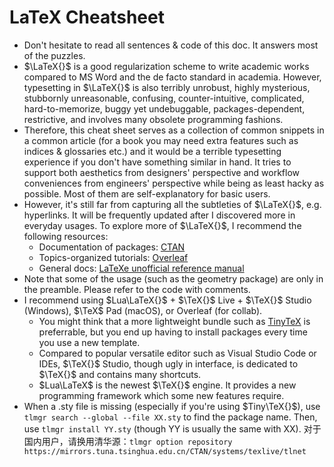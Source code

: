 # LaTeX Cheatsheet

- Don't hesitate to read all sentences \& code of this doc. It answers most of the puzzles.
- $\LaTeX{}$ is a good regularization scheme to write academic works compared to MS Word and the de facto standard in academia. However, typesetting in $\LaTeX{}$ is also terribly unrobust, highly mysterious, stubbornly unreasonable, confusing, counter-intuitive, complicated, hard-to-memorize, buggy yet undebuggable, packages-dependent, restrictive, and involves many obsolete programming fashions.
- Therefore, this cheat sheet serves as a collection of common snippets in a common article (for a book you may need extra features such as indices \& glossaries etc.) and it would be a terrible typesetting experience if you don't have something similar in hand. It tries to support both aesthetics from designers' perspective and workflow conveniences from engineers' perspective while being as least hacky as possible. Most of them are self-explanatory for basic users.
- However, it's still far from capturing all the subtleties of $\LaTeX{}$, e.g. hyperlinks. It will be frequently updated after I discovered more in everyday usages. To explore more of $\LaTeX{}$, I recommend the following resources:
  - Documentation of packages: [CTAN](https://ctan.org/)
  - Topics-organized tutorials: [Overleaf](https://www.overleaf.com/learn)
  - General docs: [LaTeXe unofficial reference manual](https://latexref.xyz/)
- Note that some of the usage (such as the geometry package) are only in the preamble. Please refer to the code with comments.
- I recommend using $Lua\LaTeX{}$ + $\TeX{}$ Live + $\TeX{}$ Studio (Windows), $\TeX$ Pad (macOS), or Overleaf (for collab). 
  - You might think that a more lightweight bundle such as [TinyTeX](https://yihui.org/tinytex/) is preferrable, but you end up having to install packages every time you use a new template. 
  - Compared to popular versatile editor such as Visual Studio Code or IDEs, $\TeX{}$ Studio, though ugly in interface, is dedicated to $\TeX{}$ and contains many shortcuts.
  - $Lua\LaTeX$ is the newest $\TeX{}$ engine. It provides a new programming framework which some new features require.
- When a .sty file is missing (especially if you're using $Tiny\TeX{}$), use `tlmgr search --global --file XX.sty` to find the package name. Then, use `tlmgr install YY.sty` (though YY is usually the same with XX). 对于国内用户，请换用清华源：`tlmgr option repository https://mirrors.tuna.tsinghua.edu.cn/CTAN/systems/texlive/tlnet`